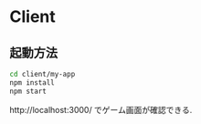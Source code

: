 # Client

## 起動方法

```bash
cd client/my-app
npm install 
npm start
```
http://localhost:3000/ でゲーム画面が確認できる.





